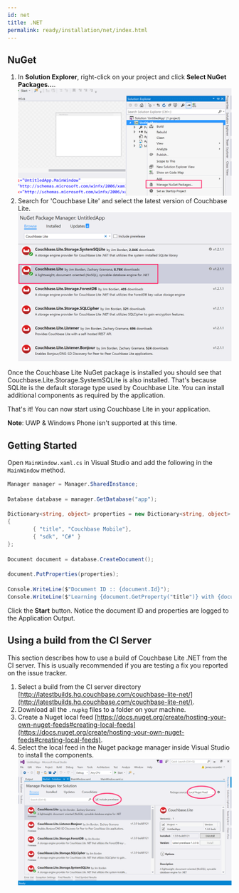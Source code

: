 ```yaml
---
id: net
title: .NET
permalink: ready/installation/net/index.html
---
```


## NuGet

1. In **Solution Explorer**, right-click on your project and click **Select NuGet Packages...**.
    ![](img/wpf-nuget.png)
2. Search for 'Couchbase Lite' and select the latest version of Couchbase Lite.
    ![](img/wpf-nuget-cbl.png)

Once the Couchbase Lite NuGet package is installed you should see that Couchbase.Lite.Storage.SystemSQLite is also installed. That's because SQLite is the default storage type used by Couchbase Lite. You can install additional components as required by the application.

That's it! You can now start using Couchbase Lite in your application.

**Note**: UWP & Windows Phone isn't supported at this time.

## Getting Started

Open `MainWindow.xaml.cs` in Visual Studio and add the following in the `MainWindow` method.

```csharp
Manager manager = Manager.SharedInstance;

Database database = manager.GetDatabase("app");

Dictionary<string, object> properties = new Dictionary<string, object>
{
		{ "title", "Couchbase Mobile"},
		{ "sdk", "C#" }
};

Document document = database.CreateDocument();

document.PutProperties(properties);

Console.WriteLine($"Document ID :: {document.Id}");
Console.WriteLine($"Learning {document.GetProperty("title")} with {document.GetProperty("sdk")}");
```

Click the **Start** button. Notice the document ID and properties are logged to the Application Output.

## Using a build from the CI Server

This section describes how to use a build of Couchbase Lite .NET from the CI server. This is usually recommended if you are testing a fix you reported on the issue tracker.

1. Select a build from the CI server directory [http://latestbuilds.hq.couchbase.com/couchbase-lite-net/](http://latestbuilds.hq.couchbase.com/couchbase-lite-net/).
2. Download all the `.nupkg` files to a folder on your machine.
3. Create a Nuget local feed [https://docs.nuget.org/create/hosting-your-own-nuget-feeds#creating-local-feeds](https://docs.nuget.org/create/hosting-your-own-nuget-feeds#creating-local-feeds).
4. Select the local feed in the Nuget package manager inside Visual Studio to install the components.
    ![](img/local-feed-net.png)
